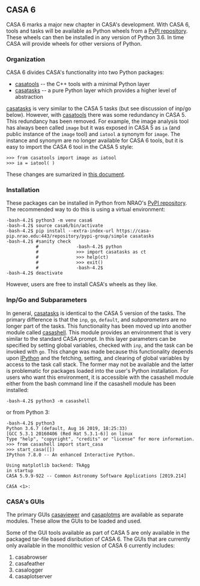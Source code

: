 ## CASA 6

CASA 6 marks a major new chapter in CASA's development. With CASA 6, tools and
tasks will be available as Python wheels from a [PyPI repository](https://casa-pip.nrao.edu/).
These wheels can then be installed in any version of Python 3.6. In time CASA will
provide wheels for other versions of Python.

### Organization

CASA 6 divides CASA's functionality into two Python packages:

  * [casatools](casatools/readme.md) -- the C++ tools with a minimal Python layer
  * [casatasks](casatasks/readme.md) -- a pure Python layer which provides a higher level of abstraction

[casatasks](casatasks/readme.md) is very similar to the CASA 5 tasks (but see discussion of inp/go below).
However, with [casatools](casatools/readme.md) there was some redundancy in CASA 5. This redundancy has
been removed. For example, the image analysis tool has always been called ```image``` but it was exposed
in CASA 5 as ```ia``` (and public instance of the ```image``` tool) and ```iatool``` a synonym for
```image```. The instance and synonym are no longer available for CASA 6 tools, but it is easy to import
the CASA 6 tool in the CASA 5 style:
```
>>> from casatools import image as iatool
>>> ia = iatool( )
```
These changes are sumarized in [this document](https://casa.nrao.edu/download/devel/docs/casa6/CASA-ToolNames.pdf).

### Installation

These packages can be installed in Python from NRAO's [PyPI repository](https://casa-pip.nrao.edu/).
The recommended way to do this is using a virtual environment:
```
-bash-4.2$ python3 -m venv casa6
-bash-4.2$ source casa6/bin/activate
-bash-4.2$ pip install --extra-index-url https://casa-pip.nrao.edu:443/repository/pypi-group/simple casatasks
-bash-4.2$ #sanity check
           #              -bash-4.2$ python
           #              >>> import casatasks as ct
           #              >>> help(ct)
           #              >>> exit()
           #              -bash-4.2$
-bash-4.2$ deactivate
```
However, users are free to install CASA's wheels as they like.

### Inp/Go and Subparameters

In general, [casatasks](casatasks/readme.md) is identical to the CASA 5 version of the tasks.
The primary difference is that the ```inp```, ```go```, ```default```, and *subparameters*
are no longer part of the tasks. This functionality has been moved up into another module
called [casashell](https://open-bitbucket.nrao.edu/projects/CASA/repos/casashell/). This
module provides an environment that is very similar to the standard CASA prompt. In this
layer parameters can be specified by setting global variables, checked with ``inp``, and
the task can be invoked with ```go```. This change was made because this functionality
depends upon [IPython](https://ipython.org/) and the fetching, setting, and clearing of
global variables by access to the task call stack. The former may not be available and
the latter is problematic for packages loaded into the user's Python installation. For
users who want this environment, it is accessible with the casashell module either from
the bash command line if the casashell module has been installed:
```
-bash-4.2$ python3 -m casashell
```
or from Python 3:
```
-bash-4.2$ python3
Python 3.6.7 (default, Aug 16 2019, 18:25:33) 
[GCC 5.3.1 20160406 (Red Hat 5.3.1-6)] on linux
Type "help", "copyright", "credits" or "license" for more information.
>>> from casashell import start_casa
>>> start_casa([])
IPython 7.8.0 -- An enhanced Interactive Python.

Using matplotlib backend: TkAgg
in startup
CASA 5.9.9-922 -- Common Astronomy Software Applications [2019.214]

CASA <1>:
```

### CASA's GUIs

The primary GUIs [casaviewer](https://open-bitbucket.nrao.edu/projects/CASA/repos/casaviewer/browse)
and [casaplotms](https://open-bitbucket.nrao.edu/projects/CASA/repos/casaplotms/browse) are available
as separate modules. These allow the GUIs to be loaded and used.

Some of the GUI tools available as part of CASA 5 are only available in the packaged tar-file based
disribution of CASA 6. The GUIs that are currently only available in the monolithic vesion of
CASA 6 currently includes:

  1. casabrowser
  2. casafeather
  3. casalogger
  4. casaplotserver

